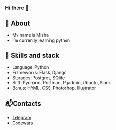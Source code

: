 ### Hi there 👋

<!--
**MishaRocks/MishaRocks** is a ✨ _special_ ✨ repository because its `README.md` (this file) appears on your GitHub profile.

Here are some ideas to get you started:

- 🔭 I’m currently working on ...
- 🌱 I’m currently learning ...
- 👯 I’m looking to collaborate on ...
- 🤔 I’m looking for help with ...
- 💬 Ask me about ...
- 📫 How to reach me: ...
- 😄 Pronouns: ...
- ⚡ Fun fact: ...
-->
## 🔭 About
- My name is Misha
- I’m currently learning python

## 🌱 Skills and stack
- Language: Python
- Frameworks: Flask, Django
- Storages: Postgres, SQlite
- Soft: Pycharm, Postman, Pgadmin, Ubuntu, Slack
- Bonus: HYML, CSS, Photoshop, Illustrator

## 📬Contacts 
- <a href="https://t.me/misharocks">Telegram</a>
- <a href="https://www.codewars.com/users/misha.rocks">Сodewars</a>
